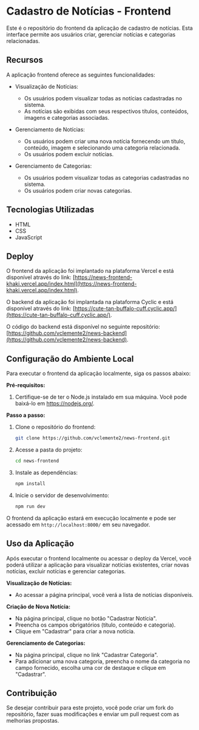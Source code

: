 # Cadastro de Notícias - Frontend

Este é o repositório do frontend da aplicação de cadastro de notícias. Esta interface permite aos usuários criar, gerenciar notícias e categorias relacionadas.

## Recursos

A aplicação frontend oferece as seguintes funcionalidades:

- Visualização de Notícias:

  - Os usuários podem visualizar todas as notícias cadastradas no sistema.
  - As notícias são exibidas com seus respectivos títulos, conteúdos, imagens e categorias associadas.

- Gerenciamento de Notícias:

  - Os usuários podem criar uma nova notícia fornecendo um título, conteúdo, imagem e selecionando uma categoria relacionada.
  - Os usuários podem excluir notícias.

- Gerenciamento de Categorias:
  - Os usuários podem visualizar todas as categorias cadastradas no sistema.
  - Os usuários podem criar novas categorias.

## Tecnologias Utilizadas

- HTML
- CSS
- JavaScript

## Deploy

O frontend da aplicação foi implantado na plataforma Vercel e está disponível através do link: [https://news-frontend-khaki.vercel.app/index.html](https://news-frontend-khaki.vercel.app/index.html).

O backend da aplicação foi implantada na plataforma Cyclic e está disponível através do link: [https://cute-tan-buffalo-cuff.cyclic.app/](https://cute-tan-buffalo-cuff.cyclic.app/).

O código do backend está disponível no seguinte repositório: [https://github.com/vclemente2/news-backend](https://github.com/vclemente2/news-backend).

## Configuração do Ambiente Local

Para executar o frontend da aplicação localmente, siga os passos abaixo:

**Pré-requisitos:**

1. Certifique-se de ter o Node.js instalado em sua máquina. Você pode baixá-lo em https://nodejs.org/.

**Passo a passo:**

1. Clone o repositório do frontend:

   ```bash
   git clone https://github.com/vclemente2/news-frontend.git
   ```

2. Acesse a pasta do projeto:

   ```bash
   cd news-frontend
   ```

3. Instale as dependências:

   ```bash
   npm install
   ```

4. Inicie o servidor de desenvolvimento:
   ```bash
   npm run dev
   ```

O frontend da aplicação estará em execução localmente e pode ser acessado em `http://localhost:8000/` em seu navegador.

## Uso da Aplicação

Após executar o frontend localmente ou acessar o deploy da Vercel, você poderá utilizar a aplicação para visualizar notícias existentes, criar novas notícias, excluir notícias e gerenciar categorias.

**Visualização de Notícias:**

- Ao acessar a página principal, você verá a lista de notícias disponíveis.

**Criação de Nova Notícia:**

- Na página principal, clique no botão "Cadastrar Notícia".
- Preencha os campos obrigatórios (título, conteúdo e categoria).
- Clique em "Cadastrar" para criar a nova notícia.

**Gerenciamento de Categorias:**

- Na página principal, clique no link "Cadastrar Categoria".
- Para adicionar uma nova categoria, preencha o nome da categoria no campo fornecido, escolha uma cor de destaque e clique em "Cadastrar".

## Contribuição

Se desejar contribuir para este projeto, você pode criar um fork do repositório, fazer suas modificações e enviar um pull request com as melhorias propostas.
